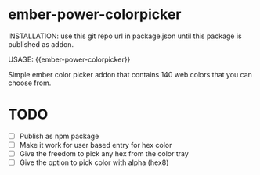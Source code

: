 # ember-power-colorpicker

INSTALLATION:
use this git repo url in package.json until this package is published as addon.

USAGE:
{{ember-power-colorpicker}}

Simple ember color picker addon that contains 140 web colors that you can choose from.

# TODO
* [ ] Publish as npm package
* [ ] Make it work for user based entry for hex color
* [ ] Give the freedom to pick any hex from the color tray
* [ ] Give the option to pick color with alpha (hex8)
